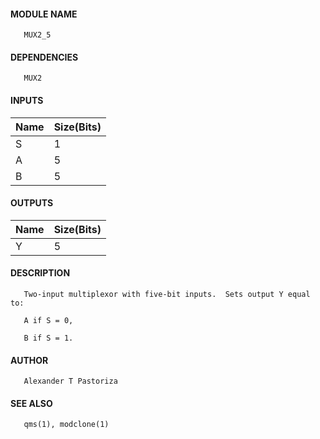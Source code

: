 #### MODULE NAME
       MUX2_5

#### DEPENDENCIES
       MUX2

#### INPUTS
Name | Size(Bits)
-----|------------
S   |     1      
A   |     5      
B   |     5      

#### OUTPUTS
Name | Size(Bits) 
-----|------------
Y   |     5      

#### DESCRIPTION
       Two-input multiplexor with five-bit inputs.  Sets output Y equal to:

       A if S = 0,

       B if S = 1.

#### AUTHOR
       Alexander T Pastoriza

#### SEE ALSO
       qms(1), modclone(1)
